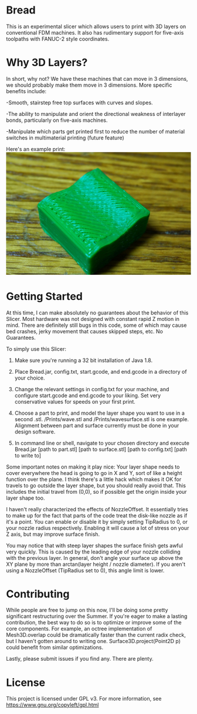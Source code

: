 Bread
==========

This is an experimental slicer which allows users to print with 3D layers on conventional FDM machines. It also has rudimentary support for five-axis toolpaths with FANUC-2 style coordinates.

Why 3D Layers?
==========
In short, why not? We have these machines that can move in 3 dimensions, we should probably make them move in 3 dimensions. More specific benefits include:

-Smooth, stairstep free top surfaces with curves and slopes.

-The ability to manipulate and orient the directional weakness of interlayer bonds, particularly on five-axis machines.

-Manipulate which parts get printed first to reduce the number of material switches in multimaterial printing (future feature)

Here's an example print:
![Wavy.](/Pictures/wave.jpg?raw=true)

Getting Started
==========
At this time, I can make absolutely no guarantees about the behavior of this Slicer. Most hardware was not designed with constant rapid Z motion in mind. There are definitely still bugs in this code, some of which may cause bed crashes, jerky movement that causes skipped steps, etc. No Guarantees.

To simply use this Slicer:


1. Make sure you're running a 32 bit installation of Java 1.8.

2. Place Bread.jar, config.txt, start.gcode, and end.gcode in a directory of your choice.

3. Change the relevant settings in config.txt for your machine, and configure start.gcode and end.gcode to your liking. Set very conservative values for speeds on your first print. 

4. Choose a part to print, and model the layer shape you want to use in a second .stl. /Prints/wave.stl and /Prints/wavesurface.stl is one example. Alignment between part and surface currently must be done in your design software.

5. In command line or shell, navigate to your chosen directory and execute Bread.jar [path to part.stl] [path to surface.stl] [path to config.txt] [path to write to]

Some important notes on making it play nice:
Your layer shape needs to cover everywhere the head is going to go in X and Y, sort of like a height function over the plane. I think there's a little hack which makes it OK for travels to go outside the layer shape, but you should really avoid that. This includes the initial travel from (0,0), so if possible get the origin inside your layer shape too.

I haven't really characterized the effects of NozzleOffset. It essentially tries to make up for the fact that parts of the code treat the disk-like nozzle as if it's a point. You can enable or disable it by simply setting TipRadius to 0, or your nozzle radius respectively. Enabling it will cause a lot of stress on your Z axis, but may improve surface finish.

You may notice that with steep layer shapes the surface finish gets awful very quickly. This is caused by the leading edge of your nozzle colliding with the previous layer. In general, don't angle your surface up above the XY plane by more than arctan(layer height / nozzle diameter). If you aren't using a NozzleOffset (TipRadius set to 0), this angle limit is lower.

Contributing
==========
While people are free to jump on this now, I'll be doing some pretty significant restructuring over the Summer. If you're eager to make a lasting contribution, the best way to do so is to optimize or improve some of the core components. For example, an octree implementation of Mesh3D.overlap could be dramatically faster than the current radix check, but I haven't gotten around to writing one. Surface3D.project(Point2D p) could benefit from similar optimizations.

Lastly, please submit issues if you find any. There are plenty.

License
=========
This project is licensed under GPL v3. For more information, see https://www.gnu.org/copyleft/gpl.html

